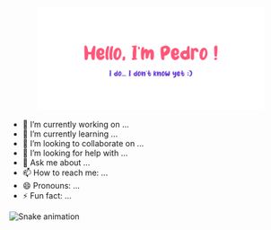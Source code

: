 <p align="center"><img width="80%" alt="Hello, I'm Pedro. I do... I don't know yet!" src="./assets/gh-readme-header-.png" /></a></p>


- 🔭 I’m currently working on ...
- 🌱 I’m currently learning ...
- 👯 I’m looking to collaborate on ...
- 🤔 I’m looking for help with ...
- 💬 Ask me about ...
- 📫 How to reach me: ...
- 😄 Pronouns: ...
- ⚡ Fun fact: ...

![Snake animation](https://github.com/pdroaq/pdroaq/blob/output/github-contribution-grid-snake.svg)
